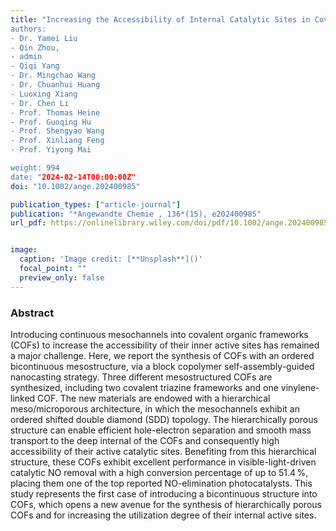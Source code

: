 ```yaml
---
title: "Increasing the Accessibility of Internal Catalytic Sites in Covalent Organic Frameworks by Introducing a Bicontinuous Mesostructure
authors:
- Dr. Yamei Liu
- Qin Zhou,
- admin
- Qiqi Yang
- Dr. Mingchao Wang
- Dr. Chuanhui Huang
- Luoxing Xiang
- Dr. Chen Li
- Prof. Thomas Heine
- Prof. Guoqing Hu
- Prof. Shengyao Wang
- Prof. Xinliang Feng
- Prof. Yiyong Mai

weight: 994
date: "2024-02-14T00:00:00Z"
doi: "10.1002/ange.202400985"

publication_types: ["article-journal"]
publication: "*Angewandte Chemie , 136*(15), e202400985"
url_pdf: https://onlinelibrary.wiley.com/doi/pdf/10.1002/ange.202400985


image:
  caption: 'Image credit: [**Unsplash**]()'
  focal_point: ""
  preview_only: false
---
```


### Abstract 
Introducing continuous mesochannels into covalent organic frameworks (COFs) to increase the accessibility of their inner active sites has remained a major challenge. Here, we report the synthesis of COFs with an ordered bicontinuous mesostructure, via a block copolymer self-assembly-guided nanocasting strategy. Three different mesostructured COFs are synthesized, including two covalent triazine frameworks and one vinylene-linked COF. The new materials are endowed with a hierarchical meso/microporous architecture, in which the mesochannels exhibit an ordered shifted double diamond (SDD) topology. The hierarchically porous structure can enable efficient hole-electron separation and smooth mass transport to the deep internal of the COFs and consequently high accessibility of their active catalytic sites. Benefiting from this hierarchical structure, these COFs exhibit excellent performance in visible-light-driven catalytic NO removal with a high conversion percentage of up to 51.4 %, placing them one of the top reported NO-elimination photocatalysts. This study represents the first case of introducing a bicontinuous structure into COFs, which opens a new avenue for the synthesis of hierarchically porous COFs and for increasing the utilization degree of their internal active sites.

